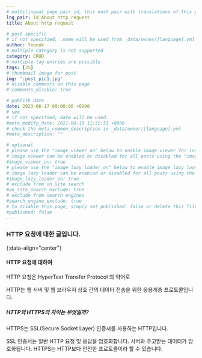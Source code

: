 ```yaml
---
# multilingual page pair id, this must pair with translations of this page. (This name must be unique)
lng_pair: id_About_http_request
title: About http request

# post specific
# if not specified, .name will be used from _data/owner/[language].yml
author: Yeonuk
# multiple category is not supported
category: CRUD
# multiple tag entries are possible
tags: [JS]
# thumbnail image for post
img: ":post_pic1.jpg"
# disable comments on this page
# comments_disable: true

# publish date
date: 2023-06-17 09:00:00 +0900
# seo
# if not specified, date will be used.
#meta_modify_date: 2021-08-10 11:32:53 +0900
# check the meta_common_description in _data/owner/[language].yml
#meta_description: ""

# optional
# please use the "image_viewer_on" below to enable image viewer for individual pages or posts (_posts/ or [language]/_posts folders).
# image viewer can be enabled or disabled for all posts using the "image_viewer_posts: true" setting in _data/conf/main.yml.
#image_viewer_on: true
# please use the "image_lazy_loader_on" below to enable image lazy loader for individual pages or posts (_posts/ or [language]/_posts folders).
# image lazy loader can be enabled or disabled for all posts using the "image_lazy_loader_posts: true" setting in _data/conf/main.yml.
#image_lazy_loader_on: true
# exclude from on site search
#on_site_search_exclude: true
# exclude from search engines
#search_engine_exclude: true
# to disable this page, simply set published: false or delete this file
#published: false
---
```


<!-- outline-start -->

### HTTP 요청에 대한 글입니다.

{:data-align="center"}

<!-- outline-end -->

#### HTTP 요청에 대하여

HTTP 요청은 HyperText Transfer Protocol 의 약어로

HTTP는 웹 서버 및 웹 브라우저 상호 간의 데이터 전송을 위한 응용계층 프로토콜입니다.

##### HTTP와 HTTPS의 차이는 무엇일까?

HTTPS는 SSL(Secure Socket Layer) 인증서를 사용하는 HTTP입니다.

SSL 인증서는 일반 HTTP 요청 및 응답을 암호화합니다. 서버와 주고받는 데이터가 암호화됩니다.
HTTPS는 HTTP보다 안전한 프로토콜이라 할 수 있습니다.
